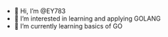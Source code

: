 - 👋 Hi, I’m @EY783
- 👀 I’m interested in learning and applying GOLANG
- 🌱 I’m currently learning basics of GO

<!---
EY783/EY783 is a ✨ special ✨ repository because its `README.md` (this file) appears on your GitHub profile.
You can click the Preview link to take a look at your changes.
--->
